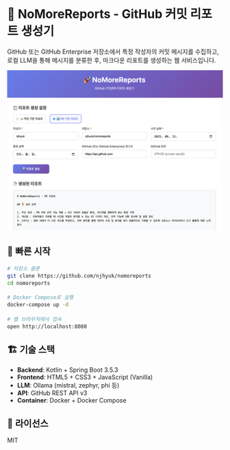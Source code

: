 # 🚀 NoMoreReports - GitHub 커밋 리포트 생성기

GitHub 또는 GitHub Enterprise 저장소에서 특정 작성자의 커밋 메시지를 수집하고, 로컬 LLM을 통해 메시지를 분류한 후, 마크다운 리포트를 생성하는 웹 서비스입니다.

![img.png](demo.png)

## 🚀 빠른 시작

```bash
# 저장소 클론
git clone https://github.com/njhyuk/nomoreports
cd nomoreports

# Docker Compose로 실행
docker-compose up -d

# 웹 브라우저에서 접속
open http://localhost:8080
```

## 🏗️ 기술 스택

- **Backend**: Kotlin + Spring Boot 3.5.3
- **Frontend**: HTML5 + CSS3 + JavaScript (Vanilla)
- **LLM**: Ollama (mistral, zephyr, phi 등)
- **API**: GitHub REST API v3
- **Container**: Docker + Docker Compose

## 📄 라이선스

MIT